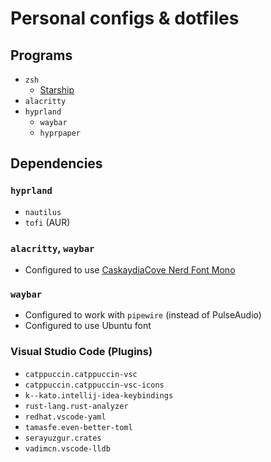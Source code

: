 # Personal configs & dotfiles

## Programs

- `zsh`
  - [Starship](https://starship.rs/)
- `alacritty`
- `hyprland`
  - `waybar`
  - `hyprpaper`

## Dependencies

### `hyprland`
- `nautilus`
- `tofi` (AUR)

### `alacritty`, `waybar`
- Configured to use [CaskaydiaCove Nerd Font Mono](https://www.nerdfonts.com/font-downloads)

### `waybar`
- Configured to work with `pipewire` (instead of PulseAudio)
- Configured to use Ubuntu font

### Visual Studio Code (Plugins)
- `catppuccin.catppuccin-vsc`
- `catppuccin.catppuccin-vsc-icons`
- `k--kato.intellij-idea-keybindings`
- `rust-lang.rust-analyzer`
- `redhat.vscode-yaml`
- `tamasfe.even-better-toml`
- `serayuzgur.crates`
- `vadimcn.vscode-lldb`
